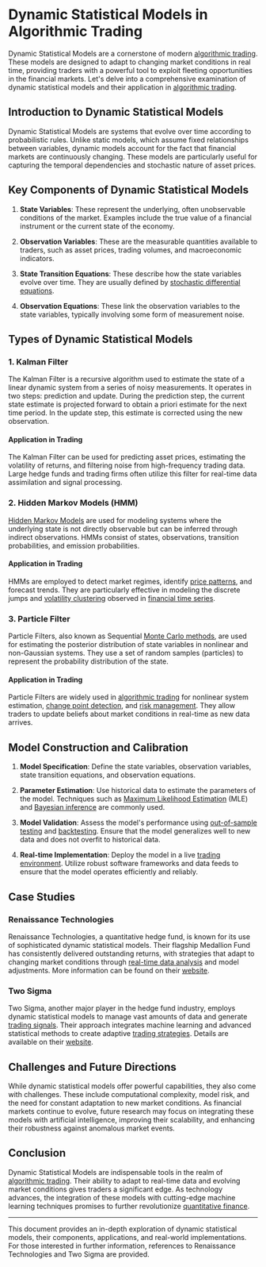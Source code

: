 # Dynamic Statistical Models in Algorithmic Trading

Dynamic Statistical Models are a cornerstone of modern [algorithmic trading](../a/algorithmic_trading.md). These models are designed to adapt to changing market conditions in real time, providing traders with a powerful tool to exploit fleeting opportunities in the financial markets. Let's delve into a comprehensive examination of dynamic statistical models and their application in [algorithmic trading](../a/algorithmic_trading.md).

## Introduction to Dynamic Statistical Models

Dynamic Statistical Models are systems that evolve over time according to probabilistic rules. Unlike static models, which assume fixed relationships between variables, dynamic models account for the fact that financial markets are continuously changing. These models are particularly useful for capturing the temporal dependencies and stochastic nature of asset prices.

## Key Components of Dynamic Statistical Models

1. **State Variables**: These represent the underlying, often unobservable conditions of the market. Examples include the true value of a financial instrument or the current state of the economy.

2. **Observation Variables**: These are the measurable quantities available to traders, such as asset prices, trading volumes, and macroeconomic indicators.

3. **State Transition Equations**: These describe how the state variables evolve over time. They are usually defined by [stochastic differential equations](../s/stochastic_differential_equations.md).

4. **Observation Equations**: These link the observation variables to the state variables, typically involving some form of measurement noise.

## Types of Dynamic Statistical Models

### 1. Kalman Filter

The Kalman Filter is a recursive algorithm used to estimate the state of a linear dynamic system from a series of noisy measurements. It operates in two steps: prediction and update. During the prediction step, the current state estimate is projected forward to obtain a priori estimate for the next time period. In the update step, this estimate is corrected using the new observation.

#### Application in Trading
The Kalman Filter can be used for predicting asset prices, estimating the volatility of returns, and filtering noise from high-frequency trading data. Large hedge funds and trading firms often utilize this filter for real-time data assimilation and signal processing.

### 2. Hidden Markov Models (HMM)

[Hidden Markov Models](../h/hidden_markov_models.md) are used for modeling systems where the underlying state is not directly observable but can be inferred through indirect observations. HMMs consist of states, observations, transition probabilities, and emission probabilities.

#### Application in Trading
HMMs are employed to detect market regimes, identify [price patterns](../p/price_patterns.md), and forecast trends. They are particularly effective in modeling the discrete jumps and [volatility clustering](../v/volatility_clustering.md) observed in [financial time series](../f/financial_time_series.md).

### 3. Particle Filter

Particle Filters, also known as Sequential [Monte Carlo methods](../m/monte_carlo_methods.md), are used for estimating the posterior distribution of state variables in nonlinear and non-Gaussian systems. They use a set of random samples (particles) to represent the probability distribution of the state.

#### Application in Trading
Particle Filters are widely used in [algorithmic trading](../a/algorithmic_trading.md) for nonlinear system estimation, [change point detection](../c/change_point_detection.md), and [risk management](../r/risk_management.md). They allow traders to update beliefs about market conditions in real-time as new data arrives.

## Model Construction and Calibration

1. **Model Specification**: Define the state variables, observation variables, state transition equations, and observation equations.

2. **Parameter Estimation**: Use historical data to estimate the parameters of the model. Techniques such as [Maximum Likelihood Estimation](../m/maximum_likelihood_estimation.md) (MLE) and [Bayesian inference](../b/bayesian_inference.md) are commonly used.

3. **Model Validation**: Assess the model's performance using [out-of-sample testing](../o/out-of-sample_testing.md) and [backtesting](../b/backtesting.md). Ensure that the model generalizes well to new data and does not overfit to historical data.

4. **Real-time Implementation**: Deploy the model in a live [trading environment](../t/trading_environment.md). Utilize robust software frameworks and data feeds to ensure that the model operates efficiently and reliably.

## Case Studies

### Renaissance Technologies
Renaissance Technologies, a quantitative hedge fund, is known for its use of sophisticated dynamic statistical models. Their flagship Medallion Fund has consistently delivered outstanding returns, with strategies that adapt to changing market conditions through [real-time data analysis](../r/real-time_data_analysis.md) and model adjustments. More information can be found on their [website](https://www.rentec.com/).

### Two Sigma
Two Sigma, another major player in the hedge fund industry, employs dynamic statistical models to manage vast amounts of data and generate [trading signals](../t/trading_signals.md). Their approach integrates machine learning and advanced statistical methods to create adaptive [trading strategies](../t/trading_strategies.md). Details are available on their [website](https://www.twosigma.com/).

## Challenges and Future Directions

While dynamic statistical models offer powerful capabilities, they also come with challenges. These include computational complexity, model risk, and the need for constant adaptation to new market conditions. As financial markets continue to evolve, future research may focus on integrating these models with artificial intelligence, improving their scalability, and enhancing their robustness against anomalous market events.

## Conclusion

Dynamic Statistical Models are indispensable tools in the realm of [algorithmic trading](../a/algorithmic_trading.md). Their ability to adapt to real-time data and evolving market conditions gives traders a significant edge. As technology advances, the integration of these models with cutting-edge machine learning techniques promises to further revolutionize [quantitative finance](../q/quantitative_finance.md).

---
This document provides an in-depth exploration of dynamic statistical models, their components, applications, and real-world implementations. For those interested in further information, references to Renaissance Technologies and Two Sigma are provided.
